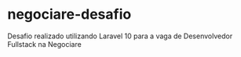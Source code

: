 # negociare-desafio
Desafio realizado utilizando Laravel 10 para a vaga de Desenvolvedor Fullstack na Negociare
